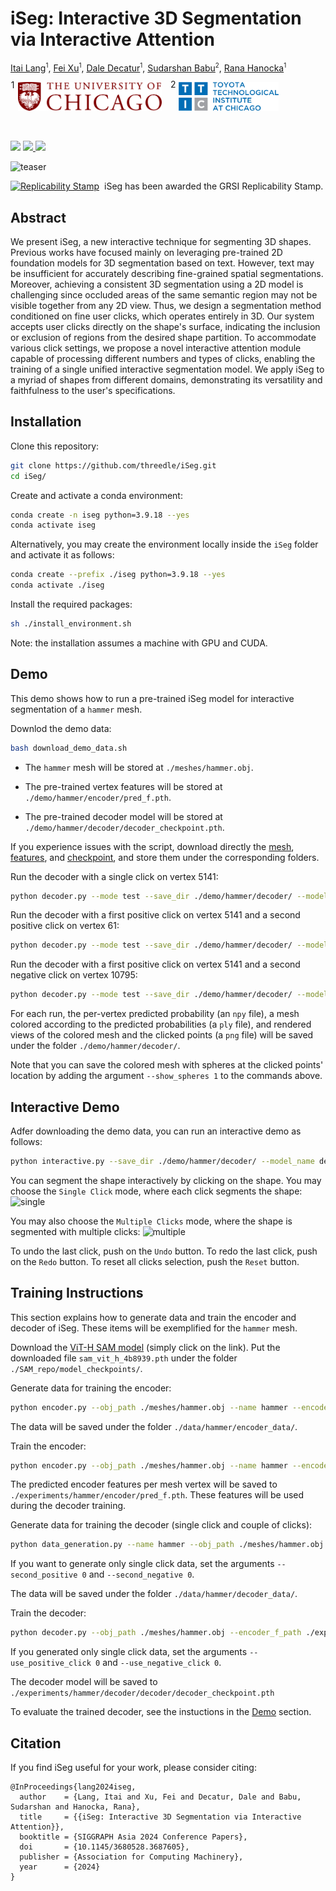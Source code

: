 # iSeg: Interactive 3D Segmentation via Interactive Attention

[Itai Lang](https://itailang.github.io/)<sup style="font-size: 0.7em;">1</sup>, [Fei Xu](https://github.com/FeiXu-spacetime)<sup style="font-size: 0.7em;">1</sup>, [Dale Decatur](https://ddecatur.github.io/)<sup style="font-size: 0.7em;">1</sup>, [Sudarshan Babu](https://github.com/sudarshan1994)<sup style="font-size: 0.7em;">2</sup>, [Rana Hanocka](https://people.cs.uchicago.edu/~ranahanocka/)<sup style="font-size: 0.7em;">1</sup>

&nbsp;&nbsp;
<span style="position: relative; display: inline-block;">
  <span style="position: absolute; top: -0.3em; left: -0.8em; font-size: 1em;">1</span>
  <img src="./media/uchicago_logo.svg" alt="TTIC Logo" width="230">
</span>
&nbsp;&nbsp;&nbsp;&nbsp;&nbsp;
<span style="position: relative; display: inline-block;">
  <span style="position: absolute; top: -0.3em; left: -0.95em; font-size: 1em;">2</span>
  <img src="./media/ttic_logo.png" alt="TTIC Logo" width="160">
</span>

<br>

<a href="https://threedle.github.io/iSeg/"><img src="https://img.shields.io/website?down_color=lightgrey&down_message=offline&label=Project%20Page&up_color=lightgreen&up_message=online&url=https%3A//threedle.github.io/iSeg/" height=22></a>
<a href="https://dl.acm.org/doi/10.1145/3680528.3687605">
  <img src="https://img.shields.io/badge/Conference-SIGGRAPH%20Asia%202024-61d5fe" height=22>
</a>
<a href="https://arxiv.org/abs/2404.03219"><img src="https://img.shields.io/badge/arXiv-iSeg-ff6961.svg" height=22></a>

![teaser](./media/teaser.png)

<div align="center" style="display: inline-flex; align-items: center; gap: 8px;">
  <a href="http://www.replicabilitystamp.org#https-github-com-threedle-iseg">
    <img src="https://www.replicabilitystamp.org/logo/Reproducibility-tiny.png" alt="Replicability Stamp">
  </a>
  <span>iSeg has been awarded the GRSI Replicability Stamp.</span>
</div>

## Abstract
We present iSeg, a new interactive technique for segmenting 3D shapes. Previous works have focused mainly on leveraging pre-trained 2D foundation models for 3D segmentation based on text. However, text may be insufficient for accurately describing fine-grained spatial segmentations. Moreover, achieving a consistent 3D segmentation using a 2D model is challenging since occluded areas of the same semantic region may not be visible together from any 2D view. Thus, we design a segmentation method conditioned on fine user clicks, which operates entirely in 3D. Our system accepts user clicks directly on the shape's surface, indicating the inclusion or exclusion of regions from the desired shape partition. To accommodate various click settings, we propose a novel interactive attention module capable of processing different numbers and types of clicks, enabling the training of a single unified interactive segmentation model. We apply iSeg to a myriad of shapes from different domains, demonstrating its versatility and faithfulness to the user's specifications.

## Installation
Clone this repository:
```bash
git clone https://github.com/threedle/iSeg.git
cd iSeg/
```

Create and activate a conda environment:
```bash
conda create -n iseg python=3.9.18 --yes
conda activate iseg
```

Alternatively, you may create the environment locally inside the `iSeg` folder and activate it as follows:
```bash
conda create --prefix ./iseg python=3.9.18 --yes
conda activate ./iseg
```

Install the required packages:
```bash
sh ./install_environment.sh
```

Note: the installation assumes a machine with GPU and CUDA.

## Demo
This demo shows how to run a pre-trained iSeg model for interactive segmentation of a `hammer` mesh.

Downlod the demo data:
```bash
bash download_demo_data.sh
```

* The `hammer` mesh will be stored at `./meshes/hammer.obj`.

* The pre-trained vertex features will be stored at `./demo/hammer/encoder/pred_f.pth`. 

* The pre-trained decoder model will be stored at `./demo/hammer/decoder/decoder_checkpoint.pth`.

If you experience issues with the script, download directly the [mesh](https://drive.google.com/file/d/1u8GJ7cT7_5hQlplj-5_pYh16m86GdF99/view?usp=sharing), [features](https://drive.google.com/file/d/13bhW6FDzLs4UAQAyaR6N6w1efK41Z8M3/view?usp=sharing), and [checkpoint](https://drive.google.com/file/d/1WWu0NO1pZpS39_tNCAhFD77RSotyq5E4/view?usp=sharing), and store them under the corresponding folders.

Run the decoder with a single click on vertex 5141:
```bash
python decoder.py --mode test --save_dir ./demo/hammer/decoder/ --model_name decoder_checkpoint.pth --encoder_f_path ./demo/hammer/encoder/pred_f.pth --obj_path ./meshes/hammer.obj --select_vertices 5141
```

Run the decoder with a first positive click on vertex 5141 and a second positive click on vertex 61:
```bash
python decoder.py --mode test --save_dir ./demo/hammer/decoder/ --model_name decoder_checkpoint.pth --encoder_f_path ./demo/hammer/encoder/pred_f.pth --obj_path ./meshes/hammer.obj --select_vertices 5141 61
```

Run the decoder with a first positive click on vertex 5141 and a second negative click on vertex 10795:
```bash
python decoder.py --mode test --save_dir ./demo/hammer/decoder/ --model_name decoder_checkpoint.pth --encoder_f_path ./demo/hammer/encoder/pred_f.pth --obj_path ./meshes/hammer.obj --select_vertices 5141 -10795
```

For each run, the per-vertex predicted probability (an `npy` file), a mesh colored according to the predicted probabilities (a `ply` file), and rendered views of the colored mesh and the clicked points (a `png` file) will be saved under the folder `./demo/hammer/decoder/`.

Note that you can save the colored mesh with spheres at the clicked points' location by adding the argument `--show_spheres 1` to the commands above.

## Interactive Demo
Adfer downloading the demo data, you can run an interactive demo as follows:
```bash
python interactive.py --save_dir ./demo/hammer/decoder/ --model_name decoder_checkpoint.pth --encoder_f_path ./demo/hammer/encoder/pred_f.pth --obj_path ./meshes/hammer.obj
```

You can segment the shape interactively by clicking on the shape. You may choose the `Single Click` mode, where each click segments the shape:
![single](./media/single_click_demo.png)

You may also choose the `Multiple Clicks` mode, where the shape is segmented with multiple clicks:
![multiple](./media/multiple_clicks_demo.png)

To undo the last click, push on the `Undo` button. To redo the last click, push on the `Redo` button. To reset all clicks selection, push the `Reset` button.

## Training Instructions
This section explains how to generate data and train the encoder and decoder of iSeg. These items will be exemplified for the `hammer` mesh.

Download the [ViT-H SAM model](https://dl.fbaipublicfiles.com/segment_anything/sam_vit_h_4b8939.pth) (simply click on the link). Put the downloaded file `sam_vit_h_4b8939.pth` under the folder `./SAM_repo/model_checkpoints/`.

Generate data for training the encoder:
```bash
python encoder.py --obj_path ./meshes/hammer.obj --name hammer --encoder_data_dir ./data/hammer/encoder_data --generate_random_views 1 --start_training 0 --test 0
```

The data will be saved under the folder `./data/hammer/encoder_data/`.

Train the encoder:
```bash
python encoder.py --obj_path ./meshes/hammer.obj --name hammer --encoder_data_dir ./data/hammer/encoder_data --encoder_model_dir ./experiments/hammer/encoder --generate_random_views 0 --num_epochs 3 --start_training 1 --test 1
```

The predicted encoder features per mesh vertex will be saved to `./experiments/hammer/encoder/pred_f.pth`. These features will be used during the decoder training.

Generate data for training the decoder (single click and couple of clicks):
```bash
python data_generation.py --name hammer --obj_path ./meshes/hammer.obj --decoder_data_dir ./data/hammer/decoder_data --single_click 1 --second_positive 1 --second_negative 1
```

If you want to generate only single click data, set the arguments `--second_positive 0` and `--second_negative 0`.

The data will be saved under the folder `./data/hammer/decoder_data/`.

Train the decoder:
```bash
python decoder.py --obj_path ./meshes/hammer.obj --encoder_f_path ./experiments/hammer/encoder/pred_f.pth --decoder_data_dir ./data/hammer/decoder_data --save_dir ./experiments/hammer/decoder/ --model_name decoder_checkpoint.pth --mode train --num_epochs 5 --use_positive_click 1 --use_negative_click 1
```

If you generated only single click data, set the arguments `--use_positive_click 0` and `--use_negative_click 0`.

The decoder model will be saved to `./experiments/hammer/decoder/decoder/decoder_checkpoint.pth`

To evaluate the trained decoder, see the instuctions in the [Demo](#demo) section.

## Citation
If you find iSeg useful for your work, please consider citing:
```
@InProceedings{lang2024iseg,
  author    = {Lang, Itai and Xu, Fei and Decatur, Dale and Babu, Sudarshan and Hanocka, Rana},
  title     = {{iSeg: Interactive 3D Segmentation via Interactive Attention}},
  booktitle = {SIGGRAPH Asia 2024 Conference Papers},
  doi       = {10.1145/3680528.3687605},
  publisher = {Association for Computing Machinery},
  year      = {2024}
}
```
